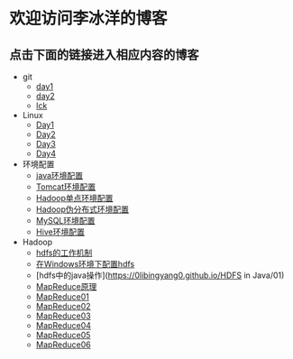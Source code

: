 # 欢迎访问李冰洋的博客
## 点击下面的链接进入相应内容的博客
- git
	- [day1](https://0libingyang0.github.io/Linux/day1)
	- [day2](https://0libingyang0.github.io/Linux/day2)
	- [lck](https://0libingyang0.github.io/Linux/lck)
- Linux
	- [Day1](https://0libingyang0.github.io/Linux/day1)
	- [Day2](https://0libingyang0.github.io/Linux/day2)
	- [Day3](https://0libingyang0.github.io/Linux/day4)
	- [Day4](https://0libingyang0.github.io/Linux/day4)
- 环境配置
	- [java环境配置](https://0libingyang0.github.io/Environment/Java)
	- [Tomcat环境配置](https://0libingyang0.github.io/Environment/Tomcat)
	- [Hadoop单点环境配置](https://0libingyang0.github.io/Environment/Hadoop01)
	- [Hadoop伪分布式环境配置](https://0libingyang0.github.io/Environment/Hadoop02)
	- [MySQL环境配置](https://0libingyang0.github.io/Environment/MySQLEnv)
	- [Hive环境配置](https://0libingyang0.github.io/Environment/HiveEnv)
- Hadoop 
	- [hdfs的工作机制](https://0libingyang0.github.io/Hadoop/HDFS01)
	- [在Windows环境下配置hdfs](https://0libingyang0.github.io/Hadoop/chil)
	- [hdfs中的java操作](https://0libingyang0.github.io/HDFS in Java/01)
	- [MapReduce原理](https://0libingyang0.github.io/Hadoop/MapReduce)
	- [MapReduce01](https://0libingyang0.github.io/Hadoop/MapReduce01)
	- [MapReduce02](https://0libingyang0.github.io/Hadoop/MapReduce02)
	- [MapReduce03](https://0libingyang0.github.io/Hadoop/MapReduce03)
	- [MapReduce04](https://0libingyang0.github.io/Hadoop/MapReduce04)
	- [MapReduce05](https://0libingyang0.github.io/Hadoop/MapReduce05)
	- [MapReduce06](https://0libingyang0.github.io/Hadoop/MapReduce06)